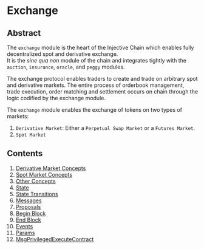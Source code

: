 # Exchange

## Abstract

The `exchange` module is the heart of the Injective Chain which enables fully decentralized spot and derivative exchange.\
It is the _sine qua non_ module of the chain and integrates tightly with the `auction`, `insurance`, `oracle`, and `peggy` modules.

The exchange protocol enables traders to create and trade on arbitrary spot and derivative markets. The entire process of orderbook management, trade execution, order matching and settlement occurs on chain through the logic codified by the exchange module.

The `exchange` module enables the exchange of tokens on two types of markets:

1. `Derivative Market`: Either a `Perpetual Swap Market` or a `Futures Market`.
2. `Spot Market`

## Contents

1. [Derivative Market Concepts](00_derivative_market_concepts.md)
2. [Spot Market Concepts](01_spot_market_concepts.md)
3. [Other Concepts](02_other_concepts.md)
4. [State](03_state.md)
5. [State Transitions](04_state_transitions.md)
6. [Messages](05_messages.md)
7. [Proposals](06_proposals.md)
8. [Begin Block](07_begin_block.md)
9. [End Block](08_end_block.md)
10. [Events](09_events.md)
11. [Params](10_params.md)
12. [MsgPrivilegedExecuteContract](11_msg_privileged_execute_contract.md)
